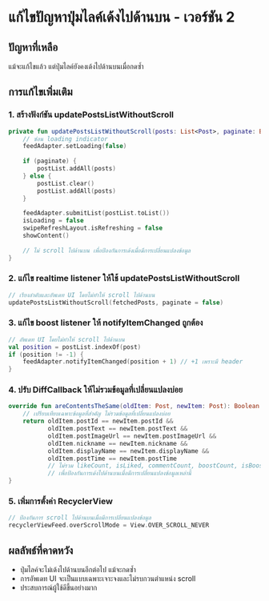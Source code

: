 # แก้ไขปัญหาปุ่มไลค์เด้งไปด้านบน - เวอร์ชัน 2

## ปัญหาที่เหลือ
แม้จะแก้ไขแล้ว แต่ปุ่มไลค์ยังคงเด้งไปด้านบนเมื่อกดซ้ำ

## การแก้ไขเพิ่มเติม

### 1. สร้างฟังก์ชัน updatePostsListWithoutScroll
```kotlin
private fun updatePostsListWithoutScroll(posts: List<Post>, paginate: Boolean) {
    // ซ่อน loading indicator
    feedAdapter.setLoading(false)
    
    if (paginate) {
        postList.addAll(posts)
    } else {
        postList.clear()
        postList.addAll(posts)
    }
    
    feedAdapter.submitList(postList.toList())
    isLoading = false
    swipeRefreshLayout.isRefreshing = false
    showContent()
    
    // ไม่ scroll ไปด้านบน เพื่อป้องกันการเด้งเมื่อมีการเปลี่ยนแปลงข้อมูล
}
```

### 2. แก้ไข realtime listener ให้ใช้ updatePostsListWithoutScroll
```kotlin
// เรียงลำดับและอัพเดท UI โดยไม่ทำให้ scroll ไปด้านบน
updatePostsListWithoutScroll(fetchedPosts, paginate = false)
```

### 3. แก้ไข boost listener ให้ notifyItemChanged ถูกต้อง
```kotlin
// อัพเดท UI โดยไม่ทำให้ scroll ไปด้านบน
val position = postList.indexOf(post)
if (position != -1) {
    feedAdapter.notifyItemChanged(position + 1) // +1 เพราะมี header
}
```

### 4. ปรับ DiffCallback ให้ไม่รวมข้อมูลที่เปลี่ยนแปลงบ่อย
```kotlin
override fun areContentsTheSame(oldItem: Post, newItem: Post): Boolean {
    // เปรียบเทียบเฉพาะข้อมูลที่สำคัญ ไม่รวมข้อมูลที่เปลี่ยนแปลงบ่อย
    return oldItem.postId == newItem.postId &&
           oldItem.postText == newItem.postText &&
           oldItem.postImageUrl == newItem.postImageUrl &&
           oldItem.nickname == newItem.nickname &&
           oldItem.displayName == newItem.displayName &&
           oldItem.postTime == newItem.postTime
           // ไม่รวม likeCount, isLiked, commentCount, boostCount, isBoosted 
           // เพื่อป้องกันการเด้งไปด้านบนเมื่อมีการเปลี่ยนแปลงข้อมูลเหล่านี้
}
```

### 5. เพิ่มการตั้งค่า RecyclerView
```kotlin
// ป้องกันการ scroll ไปด้านบนเมื่อมีการเปลี่ยนแปลงข้อมูล
recyclerViewFeed.overScrollMode = View.OVER_SCROLL_NEVER
```

## ผลลัพธ์ที่คาดหวัง
- ปุ่มไลค์จะไม่เด้งไปด้านบนอีกต่อไป แม้จะกดซ้ำ
- การอัพเดท UI จะเป็นแบบเฉพาะเจาะจงและไม่รบกวนตำแหน่ง scroll
- ประสบการณ์ผู้ใช้ดีขึ้นอย่างมาก 